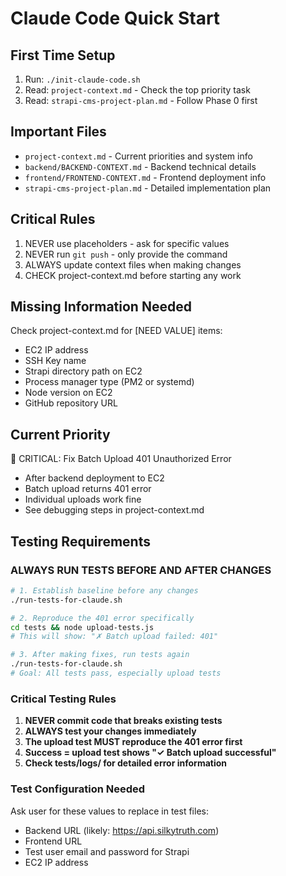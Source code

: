 # Claude Code Quick Start

## First Time Setup
1. Run: `./init-claude-code.sh`
2. Read: `project-context.md` - Check the top priority task
3. Read: `strapi-cms-project-plan.md` - Follow Phase 0 first

## Important Files
- `project-context.md` - Current priorities and system info
- `backend/BACKEND-CONTEXT.md` - Backend technical details  
- `frontend/FRONTEND-CONTEXT.md` - Frontend deployment info
- `strapi-cms-project-plan.md` - Detailed implementation plan

## Critical Rules
1. NEVER use placeholders - ask for specific values
2. NEVER run `git push` - only provide the command
3. ALWAYS update context files when making changes
4. CHECK project-context.md before starting any work

## Missing Information Needed
Check project-context.md for [NEED VALUE] items:
- EC2 IP address
- SSH Key name
- Strapi directory path on EC2
- Process manager type (PM2 or systemd)
- Node version on EC2
- GitHub repository URL

## Current Priority
🔴 CRITICAL: Fix Batch Upload 401 Unauthorized Error
- After backend deployment to EC2
- Batch upload returns 401 error
- Individual uploads work fine
- See debugging steps in project-context.md

## Testing Requirements

### ALWAYS RUN TESTS BEFORE AND AFTER CHANGES
```bash
# 1. Establish baseline before any changes
./run-tests-for-claude.sh

# 2. Reproduce the 401 error specifically
cd tests && node upload-tests.js
# This will show: "✗ Batch upload failed: 401"

# 3. After making fixes, run tests again
./run-tests-for-claude.sh
# Goal: All tests pass, especially upload tests
```

### Critical Testing Rules
1. **NEVER commit code that breaks existing tests**
2. **ALWAYS test your changes immediately**
3. **The upload test MUST reproduce the 401 error first**
4. **Success = upload test shows "✓ Batch upload successful"**
5. **Check tests/logs/ for detailed error information**

### Test Configuration Needed
Ask user for these values to replace in test files:
- Backend URL (likely: https://api.silkytruth.com)
- Frontend URL
- Test user email and password for Strapi
- EC2 IP address